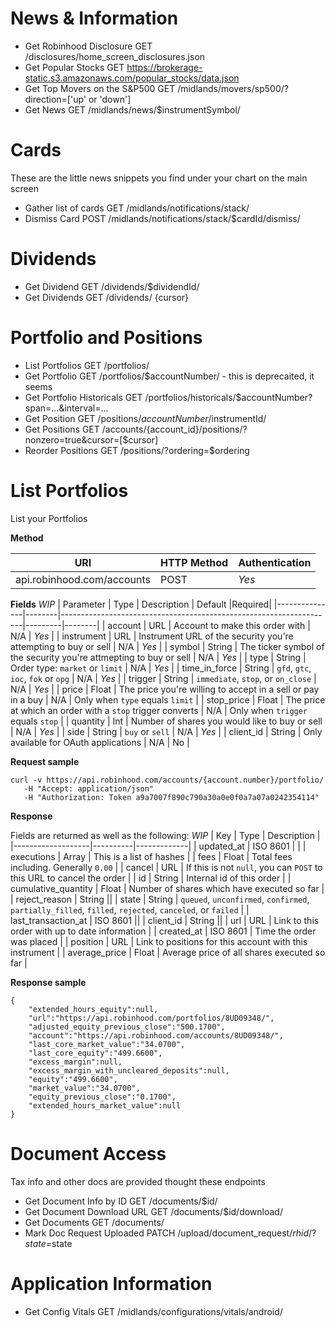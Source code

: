 # News & Information

- Get Robinhood Disclosure		GET /disclosures/home_screen_disclosures.json
- Get Popular Stocks			GET https://brokerage-static.s3.amazonaws.com/popular_stocks/data.json
- Get Top Movers on the S&P500	GET /midlands/movers/sp500/?direction=['up' or 'down']
- Get News						GET /midlands/news/$instrumentSymbol/

# Cards

These are the little news snippets you find under your chart on the main screen

- Gather list of cards			GET  /midlands/notifications/stack/
- Dismiss Card					POST /midlands/notifications/stack/$cardId/dismiss/

# Dividends

- Get Dividend					GET /dividends/$dividendId/
- Get Dividends					GET /dividends/						{cursor}

# Portfolio and Positions

- List Portfolios               GET /portfolios/
- Get Portfolio					GET /portfolios/$accountNumber/ - this is deprecaited, it seems
- Get Portfolio Historicals		GET /portfolios/historicals/$accountNumber?span=...&interval=...
- Get Position					GET /positions/$accountNumber/$instrumentId/
- Get Positions					GET /accounts/{account_id}/positions/?nonzero=true&cursor=[$cursor]
- Reorder Positions				GET /positions/?ordering=$ordering

# List Portfolios

List your Portfolios

**Method**

| URI                        | HTTP Method | Authentication |
|----------------------------|-------------|----------------|
| api.robinhood.com/accounts | POST        | *Yes*          |

**Fields**
*WIP*
| Parameter     | Type   | Description                                         		          | Default |Required|
|---------------|--------|--------------------------------------------------------------------|---------|--------|
| account       | URL    | Account to make this order with      				              | N/A     | *Yes*  |
| instrument    | URL    | Instrument URL of the security you're attempting to buy or sell    | N/A     | *Yes*  |
| symbol        | String | The ticker symbol of the security you're attmepting to buy or sell | N/A     | *Yes*  |
| type 		    | String | Order type: `market` or `limit`                                    | N/A     | *Yes*  |
| time_in_force | String | `gfd`, `gtc`, `ioc`, `fok` or `opg`                                | N/A     | *Yes*  |
| trigger	    | String | `immediate`, `stop`, or `on_close`                                 | N/A     | *Yes*  |
| price		    | Float  | The price you're willing to accept in a sell or pay in a buy       | N/A     | Only when `type` equals `limit`   |
| stop_price    | Float  | The price at which an order with a `stop` trigger converts         | N/A     | Only when `trigger` equals `stop` |
| quantity      | Int    | Number of shares you would like to buy or sell                     | N/A     | *Yes*  |
| side          | String | `buy` or `sell`                                                    | N/A     | *Yes*  |
| client_id     | String | Only available for OAuth applications                              | N/A     | No     |

**Request sample**

```
curl -v https://api.robinhood.com/accounts/{account.number}/portfolio/
   -H "Accept: application/json"
   -H "Authorization: Token a9a7007f890c790a30a0e0f0a7a07a0242354114"
```

**Response**

Fields are returned as well as the following:
*WIP*
| Key          		| Type     | Description |
|-------------------|----------|-------------|
| updated_at        | ISO 8601 |  |
| executions        | Array    | This is a list of hashes |
| fees              | Float    | Total fees including. Generally `0.00` |
| cancel            | URL      | If this is not `null`, you can `POST` to this URL to cancel the order |
| id                | String   | Internal id of this order |
| cumulative_quantity | Float  | Number of shares which have executed so far |
| reject_reason     | String   ||
| state             | String   |  `queued`, `unconfirmed`, `confirmed`, `partially_filled`, `filled`, `rejected`, `canceled`, or `failed` |
| last_transaction_at | ISO 8601 ||
| client_id         | String ||
| url               | URL | Link to this order with up to date information |
| created_at        | ISO 8601 | Time the order was placed |
| position          | URL | Link to positions for this account with this instrument |
| average_price     | Float | Average price of all shares executed so far |

**Response sample**

```
{
    "extended_hours_equity":null,
    "url":"https://api.robinhood.com/portfolios/8UD09348/",
    "adjusted_equity_previous_close":"500.1700",
    "account":"https://api.robinhood.com/accounts/8UD09348/",
    "last_core_market_value":"34.0700",
    "last_core_equity":"499.6600",
    "excess_margin":null,
    "excess_margin_with_uncleared_deposits":null,
    "equity":"499.6600",
    "market_value":"34.0700",
    "equity_previous_close":"0.1700",
    "extended_hours_market_value":null
}
```

# Document Access

Tax info and other docs are provided thought these endpoints

- Get Document Info by ID		GET /documents/$id/
- Get Document Download URL		GET /documents/$id/download/
- Get Documents					GET /documents/
- Mark Doc Request Uploaded		PATCH /upload/document_request/$rhid/?state=$state

# Application Information

- Get Config Vitals				GET /midlands/configurations/vitals/android/
